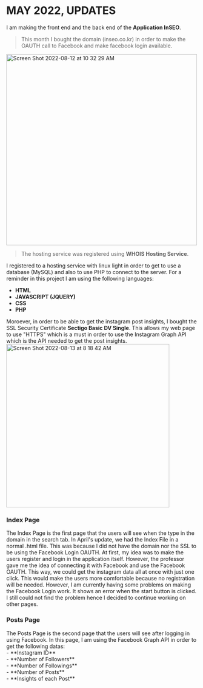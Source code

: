 <h1>MAY 2022, UPDATES</h1>
I am making the front end and the back end of the <b>Application InSEO</b>.

>This month I bought the domain (inseo.co.kr) in order to make the OAUTH call to Facebook and make facebook login available.

<img width="503" alt="Screen Shot 2022-08-12 at 10 32 29 AM" src="https://user-images.githubusercontent.com/101083759/184268885-c6f799b1-e598-43ba-927e-1a51a88df645.png">

>The hosting service was registered using **WHOIS Hosting Service**.

I registered to a hosting service with linux light in order to get to use a database (MySQL) and also to use PHP to connect to the server. For a reminder in this project I am using the following languages:<br>
   - **HTML**<br>
   - **JAVASCRIPT (JQUERY)**<br>
   - **CSS**<br>
   - **PHP**<br>

Moroever, in order to be able to get the instagram post insights, I bought the SSL Security Certificate **Sectigo Basic DV Single**. This allows my web page to use "HTTPS" which is a must in order to use the Instagram Graph API which is the API needed to get the post insights. 
<img width="430" alt="Screen Shot 2022-08-13 at 8 18 42 AM" src="https://user-images.githubusercontent.com/101083759/184456058-1bb5c2fc-9291-4f6c-af84-657109159a7f.png">

<h3>Index Page</h3>
The Index Page is the first page that the users will see when the type in the domain in the search tab. In April's update, we had the Index File in a normal .html file. This was because I did not have the domain nor the SSL to be using the Facebook Login OAUTH. At first, my idea was to make the users register and login in the application itself. However, the professor gave me the idea of connecting it with Facebook and use the Facebook OAUTH. This way, we could get the instagram data all at once with just one click. This would make the users more comfortable because no registration will be needed. 
However, I am currently having some problems on making the Facebook Login work. It shows an error when the start button is clicked. I still could not find the problem hence I decided to continue working on other pages.
<h3>Posts Page</h3>
The Posts Page is the second page that the users will see after logging in using Facebook. In this page, I am using the Facebook Graph API in order to get the following datas:<br>
- **Instagram ID**<br>
   - **Number of Followers**<br>
   - **Number of Followings**<br>
   - **Number of Posts**<br>
   - **Insights of each Post**
